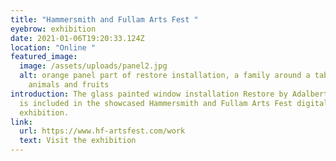 ```yaml
---
title: "Hammersmith and Fullam Arts Fest "
eyebrow: exhibition
date: 2021-01-06T19:20:33.124Z
location: "Online "
featured_image:
  image: /assets/uploads/panel2.jpg
  alt: orange panel part of restore installation, a family around a table with
    animals and fruits
introduction: The glass painted window installation Restore by Adalberto Lonardi
  is included in the showcased Hammersmith and Fullam Arts Fest digital
  exhibition.
link:
  url: https://www.hf-artsfest.com/work
  text: Visit the exhibition
---
```

